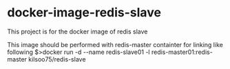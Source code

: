 # docker-image-redis-slave
This project is for the docker image of redis slave

This image should be performed with redis-master containter for linking like following
$>docker run -d --name redis-slave01 -l redis-master01:redis-master kilsoo75/redis-slave
